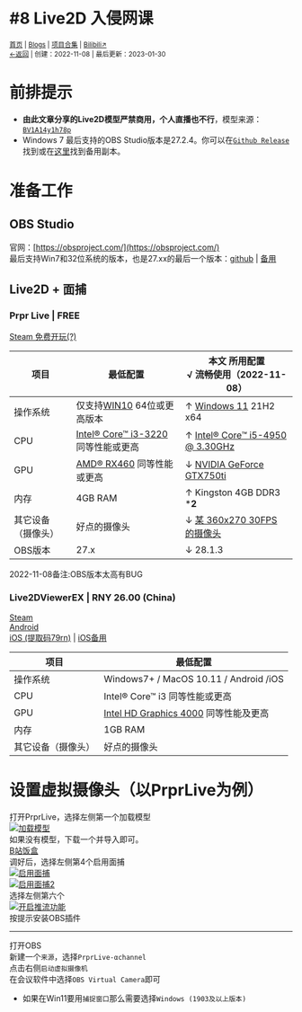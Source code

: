 # #8 Live2D 入侵网课
<small><a href="/">首页</a> | <a href="/blogs">Blogs</a> | <a href="/Project">项目合集</a> | <a href="https://space.bilibili.com/1987247870">Bilibili↗</a><br><a href="../">←返回</a> |
 创建：2022-11-08 | 最后更新：2023-01-30</small><br>

# 前排提示
- **由此文章分享的Live2D模型严禁商用，个人直播也不行**，模型来源：[``BV1A14y1h78p``](https://kdxhub.github.io/api/third-party/bili_video.htm?bv=BV1A14y1h78p&av=773811263)
- Windows 7 最后支持的OBS Studio版本是27.2.4。你可以在[`Github Release`](https://github.com/obsproject/obs-studio/releases/tag/27.2.4)找到或在[这里](https://pan.huang1111.cn/s/2Q4XTN?path=%2F%E5%BD%95%E5%B1%8F%E8%BD%AF%E4%BB%B6%2FOBS%20Studio%2F%E6%9C%80%E5%90%8E%E6%94%AF%E6%8C%81win7%E7%89%88%E6%9C%AC%2027.2.4%20%EF%BC%88github%20release%20assets%E5%A4%87%E4%BB%BD%EF%BC%89)找到备用副本。

# 准备工作
## OBS Studio
官网：[https://obsproject.com/](https://obsproject.com/)<br>
最后支持Win7和32位系统的版本，也是27.xx的最后一个版本：[github](https://github.com/obsproject/obs-studio/releases/tag/27.2.4) | [备用](https://pan.huang1111.cn/s/2Q4XTN?path=%2F%E5%BD%95%E5%B1%8F%E8%BD%AF%E4%BB%B6%2FOBS%20Studio%2F%E6%9C%80%E5%90%8E%E6%94%AF%E6%8C%81win7%E7%89%88%E6%9C%AC%2027.2.4%20%EF%BC%88github%20release%20assets%E5%A4%87%E4%BB%BD%EF%BC%89)
## Live2D + 面捕
### Prpr Live | FREE
[Steam 免费开玩(?)](https://store.steampowered.com/app/1279610/PrprLive/)

|项目|最低配置| **本文** 所用配置<br>√ 流畅使用（2022-11-08）|
|-|-|-|
|操作系统|仅支持[WIN10](https://www.microsoft.com/zh-cn/windows/windows-10-specifications#primaryR2) 64位或更高版本|↑ [Windows 11](https://www.microsoft.com/ZH-CN/windows/windows-11) 21H2 x64|
|CPU|[Intel® Core™ i3-3220](https://www.intel.cn/content/www/cn/zh/products/sku/65693/intel-core-i33220-processor-3m-cache-3-30-ghz/ordering.html?wapkw=i3-3220) 同等性能或更高|↑ [Intel® Core™ i5-4950 @ 3.30GHz](https://www.intel.cn/content/www/cn/zh/products/sku/80815/intel-core-i54590-processor-6m-cache-up-to-3-70-ghz/specifications.html?wapkw=i5-4590)|
|GPU|[AMD® RX460](https://www.amd.com/zh-hans/products/graphics/radeon-rx-460) 同等性能或更高|↓ [NVIDIA GeForce GTX750ti](https://www.nvidia.cn/geforce/graphics-cards/geforce-gtx-750-ti/)|
|内存|4GB RAM|↑ Kingston 4GB DDR3 ***2**|
|其它设备（摄像头）|好点的摄像头|↓ [某 360x270 30FPS 的摄像头](https://baike.baidu.com/item/%E7%AC%AC%E4%B8%80%E5%8D%B0%E8%B1%A1%E6%96%B9%E6%AD%A3N18/6853644)|
|OBS版本|27.x|↓ 28.1.3|

2022-11-08备注:OBS版本太高有BUG
### Live2DViewerEX | RNY 26.00 (China)
[Steam](https://store.steampowered.com/app/616720/Live2DViewerEX/)<br>
[Android](http://live2d.pavostudio.com/doc/zh-cn/android/)<br>
[iOS (提取码79rn)](https://pan.baidu.com/s/14OB2v3cLR5f08rWHdzCqoQ?pwd=79rn) | [iOS备用](https://pan.huang1111.cn/s/jeQdCy)

|项目|最低配置|
|-|-|
|操作系统|Windows7+ / MacOS 10.11 / Android /iOS|
|CPU|Intel® Core™ i3 同等性能或更高|
|GPU|[Intel HD Graphics 4000](https://ark.intel.com/content/www/cn/zh/ark/products/graphics/81499/intel-hd-graphics-4000.html?wapkw=intel%20hd%20graphics%204000) 同等性能及更高|
|内存|1GB RAM|
|其它设备（摄像头）|好点的摄像头|

# 设置虚拟摄像头（以PrprLive为例）
打开PrprLive，选择左侧第一个加载模型<br>
[![](https://s1.ax1x.com/2022/11/08/xxM1G6.md.png "加载模型")](https://s1.ax1x.com/2022/11/08/xxM1G6.png)<br>
如果没有模型，下载一个并导入即可。<br>
[B站饭盒](https://workshop.bilibili.com/)<br>
调好后，选择左侧第4个启用面捕<br>
[![](https://s1.ax1x.com/2022/11/08/xxQCOe.md.png "启用面捕")](https://s1.ax1x.com/2022/11/08/xxQCOe.png)<br>
[![](https://s1.ax1x.com/2022/11/08/xxQFwd.md.png "启用面捕2")](https://s1.ax1x.com/2022/11/08/xxQFwd.png)<br>
选择左侧第六个<br>
[![](https://s1.ax1x.com/2022/11/08/xxQB79.md.png "开启推流功能")](https://s1.ax1x.com/2022/11/08/xxQB79.png)<br>
按提示安装OBS插件<br>

---
打开OBS<br>
新建一个`来源`，选择`PrprLive-αchannel`<br>
点击右侧`启动虚拟摄像机`<br>
在会议软件中选择`OBS Virtual Camera`即可
- 如果在Win11要用`捕捉窗口`那么需要选择`Windows (1903及以上版本)`
